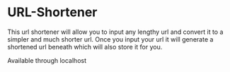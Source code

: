 # URL-Shortener

This url shortener will allow you to input any lengthy url and convert it to a simpler and much shorter url. 
Once you input your url it will generate a shortened url beneath which will also store it for you.

Available through localhost
